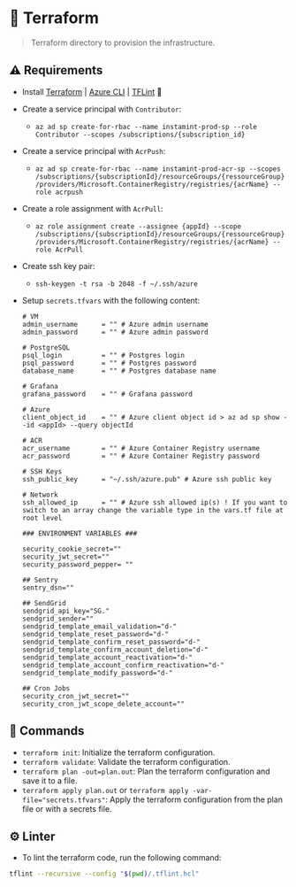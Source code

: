 # 💠 Terraform

> Terraform directory to provision the infrastructure.

## ⚠️ Requirements

- Install [Terraform](https://learn.hashicorp.com/tutorials/terraform/install-cli) | [Azure CLI](https://docs.microsoft.com/en-us/cli/azure/install-azure-cli) | [TFLint](https://github.com/terraform-linters/tflint)
  🚀
- Create a service principal with `Contributor`:
  - `az ad sp create-for-rbac --name instamint-prod-sp --role Contributor --scopes /subscriptions/{subscription_id}`
- Create a service principal with `AcrPush`:
  - `az ad sp create-for-rbac --name instamint-prod-acr-sp --scopes /subscriptions/{subscriptionId}/resourceGroups/{ressourceGroup}/providers/Microsoft.ContainerRegistry/registries/{acrName} --role acrpush`
- Create a role assignment with `AcrPull`:
  - `az role assignment create --assignee {appId} --scope /subscriptions/{subscriptionId}/resourceGroups/{ressourceGroup}/providers/Microsoft.ContainerRegistry/registries/{acrName} --role AcrPull`
- Create ssh key pair:
  - `ssh-keygen -t rsa -b 2048 -f ~/.ssh/azure`
- Setup `secrets.tfvars` with the following content:

  ```hcl
  # VM
  admin_username      = "" # Azure admin username
  admin_password      = "" # Azure admin password

  # PostgreSQL
  psql_login          = "" # Postgres login
  psql_password       = "" # Postgres password
  database_name       = "" # Postgres database name

  # Grafana
  grafana_password    = "" # Grafana password

  # Azure
  client_object_id    = "" # Azure client object id > az ad sp show --id <appId> --query objectId

  # ACR
  acr_username        = "" # Azure Container Registry username
  acr_password        = "" # Azure Container Registry password

  # SSH Keys
  ssh_public_key      = "~/.ssh/azure.pub" # Azure ssh public key

  # Network
  ssh_allowed_ip      = "" # Azure ssh allowed ip(s) ! If you want to switch to an array change the variable type in the vars.tf file at root level

  ### ENVIRONMENT VARIABLES ###

  security_cookie_secret=""
  security_jwt_secret=""
  security_password_pepper= ""

  ## Sentry
  sentry_dsn=""

  ## SendGrid
  sendgrid_api_key="SG."
  sendgrid_sender=""
  sendgrid_template_email_validation="d-"
  sendgrid_template_reset_password="d-"
  sendgrid_template_confirm_reset_password="d-"
  sendgrid_template_confirm_account_deletion="d-"
  sendgrid_template_account_reactivation="d-"
  sendgrid_template_account_confirm_reactivation="d-"
  sendgrid_template_modify_password="d-"

  ## Cron Jobs
  security_cron_jwt_secret=""
  security_cron_jwt_scope_delete_account=""
  ```

## 🧩 Commands

- `terraform init`: Initialize the terraform configuration.
- `terraform validate`: Validate the terraform configuration.
- `terraform plan -out=plan.out`: Plan the terraform configuration and save it to a file.
- `terraform apply plan.out` or `terraform apply -var-file="secrets.tfvars"`: Apply the terraform configuration from
  the plan file or with a secrets file.

## ⚙️ Linter

- To lint the terraform code, run the following command:

```sh
tflint --recursive --config "$(pwd)/.tflint.hcl"
```
